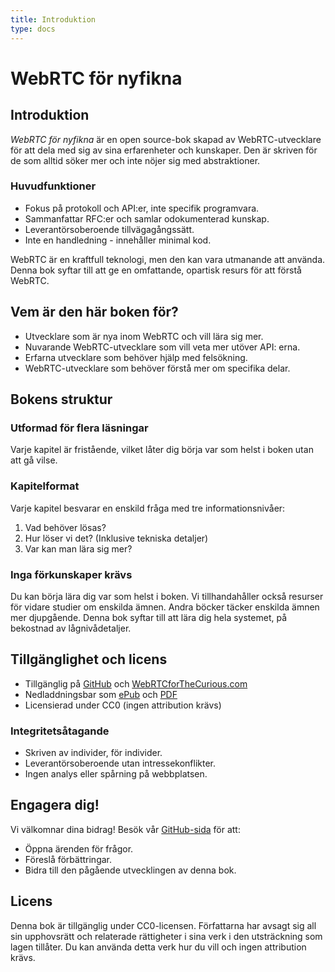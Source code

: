```yaml
---
title: Introduktion
type: docs
---
```


# WebRTC för nyfikna

## Introduktion

_WebRTC för nyfikna_ är en open source-bok skapad av WebRTC-utvecklare för att dela med sig av sina erfarenheter och 
kunskaper. Den är skriven för de som alltid söker mer och inte nöjer sig med abstraktioner.

### Huvudfunktioner

- Fokus på protokoll och API:er, inte specifik programvara.
- Sammanfattar RFC:er och samlar odokumenterad kunskap.
- Leverantörsoberoende tillvägagångssätt.
- Inte en handledning - innehåller minimal kod.

WebRTC är en kraftfull teknologi, men den kan vara utmanande att använda. Denna bok syftar till att ge en omfattande, 
opartisk resurs för att förstå WebRTC.


## Vem är den här boken för?

- Utvecklare som är nya inom WebRTC och vill lära sig mer.
- Nuvarande WebRTC-utvecklare som vill veta mer utöver API: erna.
- Erfarna utvecklare som behöver hjälp med felsökning.
- WebRTC-utvecklare som behöver förstå mer om specifika delar.

## Bokens struktur

### Utformad för flera läsningar

Varje kapitel är fristående, vilket låter dig börja var som helst i boken utan att gå vilse.

### Kapitelformat

Varje kapitel besvarar en enskild fråga med tre informationsnivåer:

1. Vad behöver lösas?
2. Hur löser vi det? (Inklusive tekniska detaljer)
3. Var kan man lära sig mer?

### Inga förkunskaper krävs
Du kan börja lära dig var som helst i boken. Vi tillhandahåller också resurser för vidare studier om enskilda ämnen.
Andra böcker täcker enskilda ämnen mer djupgående. Denna bok syftar till att lära dig hela systemet, på bekostnad av 
lågnivådetaljer.

## Tillgänglighet och licens

- Tillgänglig på [GitHub](https://github.com/webrtc-for-the-curious/webrtc-for-the-curious) och [WebRTCforTheCurious.com](https://webrtcforthecurious.com/sv/)
- Nedladdningsbar som [ePub](https://webrtcforthecurious.com/docs/webrtc-for-the-curious.epub) och [PDF](https://webrtcforthecurious.com/docs/webrtc-for-the-curious-sv.pdf)
- Licensierad under CC0 (ingen attribution krävs)

### Integritetsåtagande
- Skriven av individer, för individer.
- Leverantörsoberoende utan intressekonflikter.
- Ingen analys eller spårning på webbplatsen.

## Engagera dig!

Vi välkomnar dina bidrag! Besök vår [GitHub-sida](https://github.com/webrtc-for-the-curious/webrtc-for-the-curious) för att:
- Öppna ärenden för frågor.
- Föreslå förbättringar.
- Bidra till den pågående utvecklingen av denna bok.

## Licens

Denna bok är tillgänglig under CC0-licensen. Författarna har avsagt sig all sin upphovsrätt och relaterade rättigheter 
i sina verk i den utsträckning som lagen tillåter. Du kan använda detta verk hur du vill och ingen attribution krävs.
